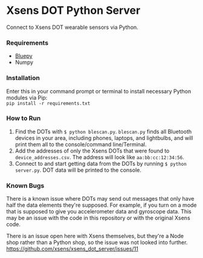 # Xsens DOT Python Server

Connect to Xsens DOT wearable sensors via Python.

### Requirements
* [Bluepy](https://github.com/IanHarvey/bluepy)
* Numpy

### Installation

Enter this in your command prompt or terminal to install necessary Python modules via Pip:  
`pip install -r requirements.txt`


### How to Run
1. Find the DOTs with `$ python blescan.py`. `blescan.py` finds all Bluetooth devices in your area, including phones, laptops, and lightbulbs, and will print them all to the console/command line/Terminal.
2. Add the addresses of only the Xsens DOTs that were found to `device_addresses.csv`. The address will look like `aa:bb:cc:12:34:56`.
3. Connect to and start getting data from the DOTs by running `$ python server.py`. DOT data will be printed to the console.

### Known Bugs
There is a known issue where DOTs may send out messages that only have half the data elements they're supposed. For example, if you turn on a mode that is supposed to give you accelerometer data and gyroscope data. This may be an issue with the code in this repository or with the original Xsens code.

There is an issue open here with Xsens themselves, but they're a Node shop rather than a Python shop, so the issue was not looked into further.
https://github.com/xsens/xsens_dot_server/issues/11

